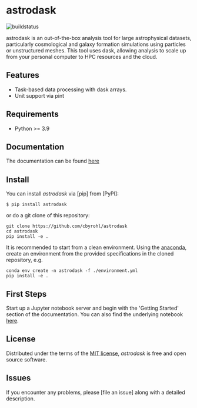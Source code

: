 # astrodask

![buildstatus](https://github.com/cbyrohl/astrodask/actions/workflows/python-package-conda.yml/badge.svg)

astrodask is an out-of-the-box analysis tool for large astrophysical datasets, particularly cosmological and galaxy formation simulations using particles or unstructured meshes.
This tool uses dask, allowing analysis to scale up from your personal computer to HPC resources and the cloud.

## Features

- Task-based data processing with dask arrays.
- Unit support via pint

## Requirements

- Python >= 3.9


## Documentation
The documentation can be found [here](https://cbyrohl.github.io/astrodask/)

## Install

You can install _astrodask_ via [pip] from [PyPI]:

```console
$ pip install astrodask
```

or do a git clone of this repository:

```
git clone https://github.com/cbyrohl/astrodask
cd astrodask
pip install -e .
```

It is recommended to start from a clean environment. Using the [anaconda](https://www.anaconda.com/products/individual), create an environment from the provided specifications in the cloned repository, e.g.

```
conda env create -n astrodask -f ./environment.yml
pip install -e .
```

## First Steps
Start up a Jupyter notebook server and begin with the 'Getting Started' section of the documentation. You can also find the underlying notebook [here](docs/notebooks/gettingstarted.ipynb).

## License

Distributed under the terms of the [MIT license](LICENSE),
_astrodask_ is free and open source software.

## Issues

If you encounter any problems,
please [file an issue] along with a detailed description.
